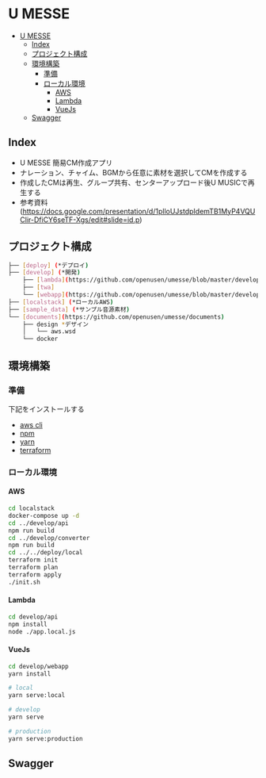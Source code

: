 # U MESSE

- [U MESSE](#u-messe)
  - [Index](#index)
  - [プロジェクト構成](#プロジェクト構成)
  - [環境構築](#環境構築)
    - [準備](#準備)
    - [ローカル環境](#ローカル環境)
      - [AWS](#aws)
      - [Lambda](#lambda)
      - [VueJs](#vuejs)
  - [Swagger](#swagger)

## Index

- U MESSE 簡易CM作成アプリ
- ナレーション、チャイム、BGMから任意に素材を選択してCMを作成する
- 作成したCMは再生、グループ共有、センターアップロード後U MUSICで再生する
- 参考資料(https://docs.google.com/presentation/d/1plloUJstdpIdemTB1MyP4VQUClir-DfiCY6seTF-Xgs/edit#slide=id.p)

## プロジェクト構成

```bash
├── [deploy] (*デプロイ)
├── [develop] (*開発)
    ├── [lambda](https://github.com/openusen/umesse/blob/master/develop/lambda/README.md)
    ├── [twa]
    └── [webapp](https://github.com/openusen/umesse/blob/master/develop/webapp/README.md)
├── [localstack] (*ローカルAWS)
├── [sample_data] (*サンプル音源素材)
└── [documents](https://github.com/openusen/umesse/documents)
    ├── design *デザイン
    │   └── aws.wsd
    └── docker
```

## 環境構築

### 準備

下記をインストールする

- [aws cli](https://docs.aws.amazon.com/ja_jp/cli/latest/userguide/install-cliv2.html)
- [npm](https://nodejs.org/ja/download/)
- [yarn](https://classic.yarnpkg.com/ja/docs/install/#windows-stable)
- [terraform](https://www.terraform.io/downloads.html)

### ローカル環境

#### AWS

```bash
cd localstack
docker-compose up -d
cd ../develop/api
npm run build
cd ../develop/converter
npm run build
cd ../../deploy/local
terraform init
terraform plan
terraform apply
./init.sh
```

#### Lambda

```bash
cd develop/api
npm install
node ./app.local.js
```

#### VueJs

```bash
cd develop/webapp
yarn install

# local
yarn serve:local

# develop
yarn serve

# production
yarn serve:production
```

## Swagger
